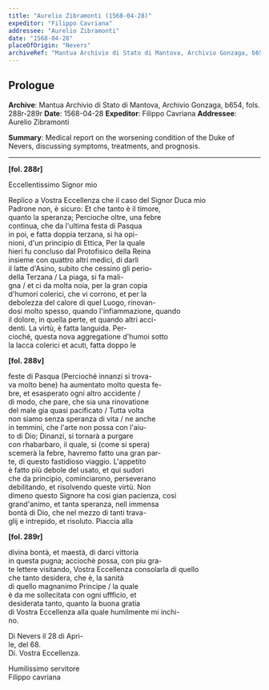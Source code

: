 ```yaml
---
title: "Aurelio Zibramonti (1568-04-28)"
expeditor: "Filippo Cavriana"
addressee: "Aurelio Zibramonti"
date: "1568-04-28"
placeOfOrigin: "Nevers"
archiveRef: "Mantua Archivio di Stato di Mantova, Archivio Gonzaga, b654, fols. 288r-289r"
---
```


## Prologue

**Archive**: Mantua Archivio di Stato di Mantova, Archivio Gonzaga, b654, fols. 288r-289r
**Date**: 1568-04-28
**Expeditor**: Filippo Cavriana
**Addressee**: Aurelio Zibramonti

**Summary**: Medical report on the worsening condition of the Duke of Nevers, discussing symptoms, treatments, and prognosis.

---


**[fol. 288r]**

Eccellentissimo Signor  mio

  
Replico a Vostra Eccellenza  che il caso del Signor  Duca mio   
Padrone non, è sicuro: Et che tanto è il timore,   
quanto la speranza; Percioche oltre, una febre   
continua, che da l'ultima festa di Pasqua   
in poi, e fatta doppia terzana, si ha opi-  
nioni, d'un principio di Ettica, Per la quale   
hieri fu concluso dal Protofisico della Reina  
insieme con quattro altri medici, di darli   
il latte d'Asino, subito che cessino gli perio-  
 della Terzana / La piaga, si fa mali-  
gna / et ci da molta noia, per la gran copia   
d'humori colerici, che vi corrono, et per la   
debolezza del calore di quel  Luogo, rinovan-  
dosi molto spesso, quando l'infiammazione, quando   
il dolore, in quella perte, et quando  altri acci-  
denti. La virtù, è fatta languida. Per-  
cioché, questa nova aggregatione d'humoi sotto   
la lacca colerici et acuti, fatta doppo le


**[fol. 288v]**

feste di Pasqua (Percioché innanzi si trova-  
va molto bene) ha aumentato molto questa  fe-  
bre, et esasperato ogni altro accidente /   
di modo, che pare, che sia una rinovatione   
del male gia quasi pacificato / Tutta volta   
non siamo senza speranza di vita / ne anche   
in temmini, che l'arte non possa con l'aiu-  
to di Dio; Dinanzi, si tornarà a purgare   
con rhabarbaro, il quale, si (come si spera)   
scemerà la febre, havremo fatto una gran par-  
te, di questo  fastidioso viaggio. L'appetito   
è fatto più debole del usato, et qui sudori   
che da principio, cominciarono, perseverano   
debilitando, et risolvendo queste  virtù. Non   
dimeno questo Signore  ha cosi gian pacienza, cosi   
grand'animo, et tanta speranza, nell immensa   
bontà di Dio, che nel mezzo di tanti trava-  
glij e intrepido, et risoluto. Piaccia alla


**[fol. 289r]**

  
divina bontà, et maestà, di darci vittoria   
in questa  pugna; acciochè possa, con  piu gra-  
te lettere  visitando, Vostra Eccellenza  consolarla di quello   
che tanto desidera, che è, la sanità   
di quello  magnanimo Principe / la quale   
è da me sollecitata con ogni uffficio, et   
desiderata tanto, quanto la buona gratia   
di Vostra Eccellenza  alla quale humilmente  mi inchi-  
no.

Di Nevers il 28 di Apri-  
le, del 68.  
Di. Vostra Eccellenza.
           
Humilissimo servitore   
Filippo cavriana

